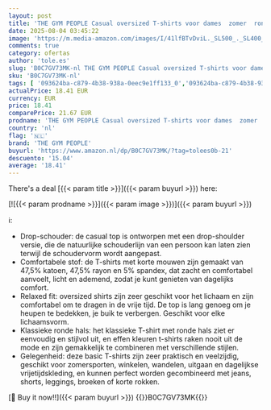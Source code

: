 ```yaml
---
layout: post
title: 'THE GYM PEOPLE Casual oversized T-shirts voor dames  zomer  ronde hals  korte mouwen  work-out  basic T-shirt  tops  Hei Grijs  M'
date: 2025-08-04 03:45:22
image: 'https://m.media-amazon.com/images/I/41lfBTvDviL._SL500_._SL400_.jpg'
comments: true
category: ofertas
author: 'tole.es'
slug: 'B0C7GV73MK-nl THE GYM PEOPLE Casual oversized T-shirts voor dames zomer...'
sku: 'B0C7GV73MK-nl'
tags: [ '093624ba-c879-4b38-938a-0eec9e1ff133_0','093624ba-c879-4b38-938a-0eec9e1ff133_3601','Activewear T-shirts voor dames','Activewear dames','Activewear-shirts & T-shirts voor dames','Arborist Merchandising Root','Dameskleding','Damesmode','Kleding, schoenen & sieraden','Kleding, schoenen en sieraden','New Arrivals','Self Service','Special Features Stores','the gym people','🇳🇱', ]
actualPrice: 18.41 EUR
currency: EUR
price: 18.41
comparePrice: 21.67 EUR
prodname: 'THE GYM PEOPLE Casual oversized T-shirts voor dames  zomer  ronde hals  korte mouwen  work-out  basic T-shirt  tops  Hei Grijs  M'
country: 'nl'
flag: '🇳🇱'
brand: 'THE GYM PEOPLE'
buyurl: 'https://www.amazon.nl/dp/B0C7GV73MK/?tag=tolees0b-21'
descuento: '15.04'
average: '18.41'
---
```


There's a deal [{{< param title >}}]({{< param buyurl >}})  here:

[![{{< param prodname >}}]({{< param image >}})]({{< param buyurl >}})

ℹ️:

- Drop-schouder: de casual top is ontworpen met een drop-shoulder versie, die de natuurlijke schouderlijn van een persoon kan laten zien terwijl de schoudervorm wordt aangepast.
- Comfortabele stof: de T-shirts met korte mouwen zijn gemaakt van 47,5% katoen, 47,5% rayon en 5% spandex, dat zacht en comfortabel aanvoelt, licht en ademend, zodat je kunt genieten van dagelijks comfort.
- Relaxed fit: oversized shirts zijn zeer geschikt voor het lichaam en zijn comfortabel om te dragen in de vrije tijd. De top is lang genoeg om je heupen te bedekken, je buik te verbergen. Geschikt voor elke lichaamsvorm.
- Klassieke ronde hals: het klassieke T-shirt met ronde hals ziet er eenvoudig en stijlvol uit, en effen kleuren t-shirts raken nooit uit de mode en zijn gemakkelijk te combineren met verschillende stijlen.
- Gelegenheid: deze basic T-shirts zijn zeer praktisch en veelzijdig, geschikt voor zomersporten, winkelen, wandelen, uitgaan en dagelijkse vrijetijdskleding, en kunnen perfect worden gecombineerd met jeans, shorts, leggings, broeken of korte rokken.

[🛒 Buy it now!!]({{< param buyurl >}})
{{<world>}}B0C7GV73MK{{</world>}}
